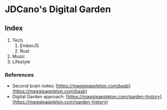 # JDCano's Digital Garden

## Index

1. Tech
    1. EmberJS
    2. Rust
2. Music
3. Lifestyle

### References
- Second brain notes: [https://maggieappleton.com/basb](https://maggieappleton.com/basb)
- Digital Garden approach: [https://maggieappleton.com/garden-history](https://maggieappleton.com/garden-history)
